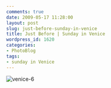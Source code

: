 ```yaml
---
comments: true
date: 2009-05-17 11:28:00
layout: post
slug: just-before-sunday-in-venice
title: Just Before | Sunday in Venice
wordpress_id: 1620
categories:
- PhotoBlog
tags:
- sunday in Venice
---
```


![venice-6](http://ryanfitzer.com/main/wp-content/uploads/2009/05/venice-6.jpg)
